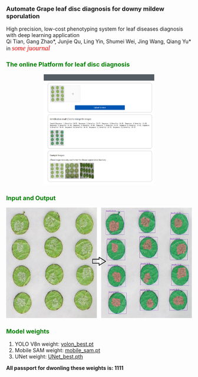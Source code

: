 <p align='center'><h3>Automate Grape leaf disc diagnosis for downy mildew sporulation </h3></p>

High precision, low-cost phenotyping system for leaf diseases diagnosis with deep learning application \
Qi Tian, Gang Zhao*, Junjie Qu, Ling Yin, Shumei Wei, Jing Wang, Qiang Yu* 
in <font color='red' face='Times New Roman' size=4>_some juournal_ </font>


### <font color='green'>The online Platform for leaf disc diagnosis </font>
<p align='center'><img src='./assets/plantform.png' height=300 width=300></p>

### <font color='green'> Input and Output  </font>
<p align='center'><img src='./assets/IMG_2093_group.jpg' height=300 width=600></p>
<!-- <div style='display:flex'>
<p align='left'><img src='./assets/IMG_2093.jpg' height=300 width=300  alt='Input'
                      style="margin-left: 100px;">
<p align='right'><img src='./assets/IMG_2093_result_box.jpg'  alt='Output'
                       height=300 width=300 style="margin-left: 60px;">
</div> -->

### <font color='green'>Model weights </font>

1. YOLO V8n weight: [yolon_best.pt](https://pan.baidu.com/s/1VUqnxEtALOiJrlJ0zC592g)
2. Mobile SAM weight: [mobile_sam.pt](https://pan.baidu.com/s/1QDwRvg4UGoO1pzTc6CE6qw)
3. UNet weight: [UNet_best.pth](https://pan.baidu.com/s/1IdkpyHffkaCN9LjqAe65Ag)
   
**All passport for dwonling these weights is: 1111**


